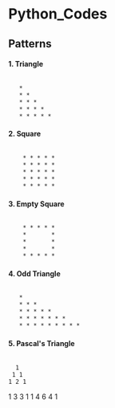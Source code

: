 # Python_Codes
##
## Patterns
#### 1. Triangle

###### 
       * 
       * *
       * * *
       * * * *
       * * * * * 

#### 2. Square
###### 
        * * * * * 
        * * * * *
        * * * * *
        * * * * *
        * * * * *
#### 3. Empty Square
###### 
        * * * * * 
        *       *
        *       *
        *       *
        * * * * *
#### 4. Odd Triangle
###### 
       * 
       * * *
       * * * * *
       * * * * * * *
       * * * * * * * * *
#### 5. Pascal's Triangle
###### 
      1 
     1 1
    1 2 1
   1 3 3 1
  1 4 6 4 1